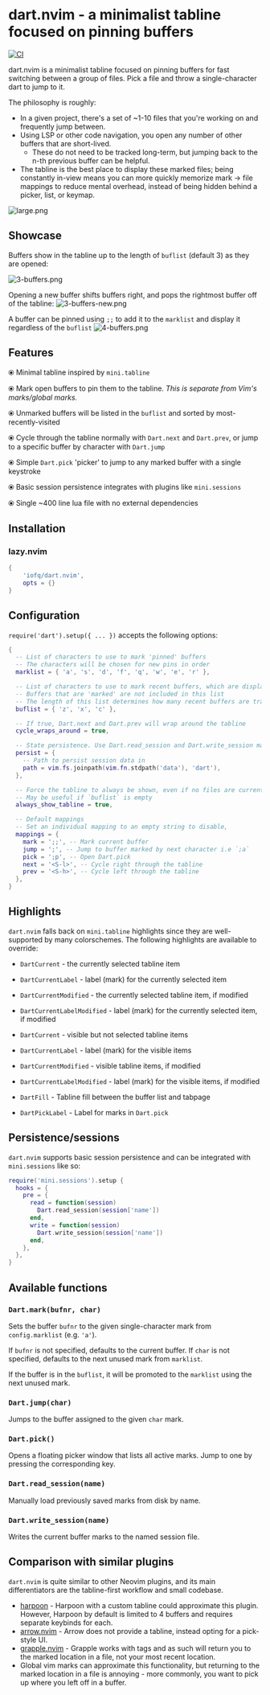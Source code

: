 # dart.nvim - a minimalist tabline focused on pinning buffers
[![CI](https://github.com/iofq/dart.nvim/actions/workflows/main.yaml/badge.svg)](https://github.com/iofq/dart.nvim/actions/workflows/main.yaml)

dart.nvim is a minimalist tabline focused on pinning buffers for fast switching between a group of files. Pick a file and throw a single-character dart to jump to it.

The philosophy is roughly:
- In a given project, there's a set of ~1-10 files that you're working on and frequently jump between.
- Using LSP or other code navigation, you open any number of other buffers that are short-lived.
  - These do not need to be tracked long-term, but jumping back to the n-th previous buffer can be helpful.
- The tabline is the best place to display these marked files; being constantly in-view means you can more quickly memorize mark -> file mappings to reduce mental overhead, instead of being hidden behind a picker, list, or keymap.

![large.png](https://github.com/user-attachments/assets/5ca4bb2f-ef67-4c75-8b2c-68904ede875c)


## Showcase

Buffers show in the tabline up to the length of `buflist` (default 3) as they are opened:

![3-buffers.png](https://github.com/user-attachments/assets/da0a595b-9779-4eea-8845-2af2a54092e2)


Opening a new buffer shifts buffers right, and pops the rightmost buffer off of the tabline:
![3-buffers-new.png](https://github.com/user-attachments/assets/92559642-d1a5-4e2a-96a9-141c3e592856)

A buffer can be pinned using `;;` to add it to the `marklist` and display it regardless of the `buflist`
![4-buffers.png](https://github.com/user-attachments/assets/ee58370a-1856-4c70-9ba1-b065baaf4a5f)


## Features

⦿  Minimal tabline inspired by `mini.tabline`

⦿  Mark open buffers to pin them to the tabline. _This is separate from Vim's marks/global marks._

⦿  Unmarked buffers will be listed in the `buflist` and sorted by most-recently-visited

⦿  Cycle through the tabline normally with `Dart.next` and `Dart.prev`, or jump to a specific buffer by character with `Dart.jump`

⦿  Simple `Dart.pick` 'picker' to jump to any marked buffer with a single keystroke

⦿  Basic session persistence integrates with plugins like `mini.sessions`

⦿  Single ~400 line lua file with no external dependencies

## Installation

### lazy.nvim
```lua
{
    'iofq/dart.nvim',
    opts = {}
}
````

## Configuration

`require('dart').setup({ ... })` accepts the following options:

```lua
{
  -- List of characters to use to mark 'pinned' buffers
  -- The characters will be chosen for new pins in order
  marklist = { 'a', 's', 'd', 'f', 'q', 'w', 'e', 'r' },

  -- List of characters to use to mark recent buffers, which are displayed first (left) in the tabline
  -- Buffers that are 'marked' are not included in this list
  -- The length of this list determines how many recent buffers are tracked
  buflist = { 'z', 'x', 'c' },

  -- If true, Dart.next and Dart.prev will wrap around the tabline
  cycle_wraps_around = true,

  -- State persistence. Use Dart.read_session and Dart.write_session manually
  persist = {
    -- Path to persist session data in
    path = vim.fs.joinpath(vim.fn.stdpath('data'), 'dart'),
  },

  -- Force the tabline to always be shown, even if no files are currently marked
  -- May be useful if `buflist` is empty
  always_show_tabline = true,

  -- Default mappings
  -- Set an individual mapping to an empty string to disable,
  mappings = {
    mark = ';;', -- Mark current buffer
    jump = ';', -- Jump to buffer marked by next character i.e `;a`
    pick = ';p', -- Open Dart.pick
    next = '<S-l>', -- Cycle right through the tabline
    prev = '<S-h>', -- Cycle left through the tabline
  },
}
```

## Highlights
`dart.nvim` falls back on `mini.tabline` highlights since they are well-supported by many colorschemes. The following highlights are available to override:

- `DartCurrent` - the currently selected tabline item
- `DartCurrentLabel` - label (mark) for the currently selected item
- `DartCurrentModified` - the currently selected tabline item, if modified
- `DartCurrentLabelModified` - label (mark) for the currently selected item, if modified

- `DartCurrent` - visible but not selected tabline items
- `DartCurrentLabel` - label (mark) for the visible items
- `DartCurrentModified` - visible tabline items, if modified
- `DartCurrentLabelModified` - label (mark) for the visible items, if modified

- `DartFill` - Tabline fill between the buffer list and tabpage
- `DartPickLabel` - Label for marks in `Dart.pick`


## Persistence/sessions
`dart.nvim` supports basic session persistence and can be integrated with `mini.sessions` like so:

```lua
require('mini.sessions').setup {
  hooks = {
    pre = {
      read = function(session)
        Dart.read_session(session['name'])
      end,
      write = function(session)
        Dart.write_session(session['name'])
      end,
    },
  },
}
```

## Available functions

### `Dart.mark(bufnr, char)`

Sets the buffer `bufnr` to the given single-character mark from `config.marklist` (e.g. `'a'`).

If `bufnr` is not specified, defaults to the current buffer.
If `char` is not specified, defaults to the next unused mark from `marklist`.

If the buffer is in the `buflist`, it will be promoted to the `marklist` using the next unused mark.

### `Dart.jump(char)`

Jumps to the buffer assigned to the given `char` mark.

### `Dart.pick()`

Opens a floating picker window that lists all active marks. Jump to one by pressing the corresponding key.

### `Dart.read_session(name)`

Manually load previously saved marks from disk by name.

### `Dart.write_session(name)`

Writes the current buffer marks to the named session file.

## Comparison with similar plugins

`dart.nvim` is quite similar to other Neovim plugins, and its main differentiators are the tabline-first workflow and small codebase.

- [harpoon](https://github.com/ThePrimeagen/harpoon/tree/harpoon2) - Harpoon with a custom tabline could approximate this plugin. However, Harpoon by default is limited to 4 buffers and requires separate keybinds for each.
- [arrow.nvim](https://github.com/otavioschwanck/arrow.nvim) - Arrow does not provide a tabline, instead opting for a pick-style UI.
- [grapple.nvim](https://github.com/cbochs/grapple.nvim) - Grapple works with tags and as such will return you to the marked location in a file, not your most recent location.
- Global vim marks can approximate this functionality, but returning to the marked location in a file is annoying - more commonly, you want to pick up where you left off in a buffer.
